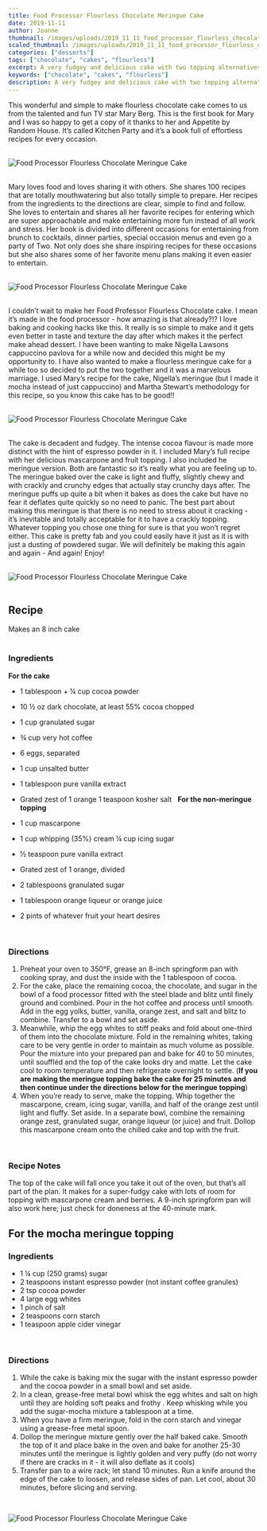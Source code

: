 ```yaml
---
title: Food Processor Flourless Chocolate Meringue Cake
date: 2019-11-11
author: Joanne
thumbnail: /images/uploads/2019_11_11_food_processor_flourless_chocolate_meringue_cake_1.jpg
scaled_thumbnail: /images/uploads/2019_11_11_food_processor_flourless_chocolate_meringue_cake_0.jpg
categories: ["desserts"]
tags: ["chocolate", "cakes", "flourless"]
excerpt: A very fudgey and delicious cake with two topping alternatives
keywords: ["chocolate", "cakes", "flourless"]
description: A very fudgey and delicious cake with two topping alternatives
---
```


This wonderful and simple to make flourless chocolate cake comes to us from the talented and fun TV star Mary Berg. This is the first book for Mary and I was so happy to get a copy of it thanks to her and Appetite by Random House. It’s called Kitchen Party and it’s a book full of effortless recipes for every occasion.
</br>
</br>

![Food Processor Flourless Chocolate Meringue Cake](/images/uploads/2019_11_11_food_processor_flourless_chocolate_meringue_cake_2.jpg)
</br>
</br>

Mary loves food and loves sharing it with others. She shares 100 recipes that are totally mouthwatering but also totally simple to prepare. Her recipes from the ingredients to the directions are clear, simple to find and follow. She loves to entertain and shares all her favorite recipes for entering which are super approachable and make entertaining more fun instead of all work and stress. 
Her book is divided into different occasions for entertaining from brunch to cocktails, dinner parties, special occasion menus and even go a party of Two. Not only does she share inspiring recipes for these occasions but she also shares some of her favorite menu plans making it even easier to entertain. 
</br>
</br>

![Food Processor Flourless Chocolate Meringue Cake](/images/uploads/2019_11_11_food_processor_flourless_chocolate_meringue_cake_3.jpg)
</br>
</br>

I couldn’t wait to make her Food Professor Flourless Chocolate cake. I mean it’s made in the food processor - how amazing is that already?!?  I love baking and cooking hacks like this. It really is so simple to make and it gets even better in taste and texture the day after which makes it the perfect make ahead dessert. I have been wanting to make Nigella Lawsons cappuccino pavlova for a while now and decided this might be my opportunity to.  I have also wanted to make a flourless meringue cake for a while too so decided to put the two together and it was a marvelous marriage. I used Mary’s recipe for the cake, Nigella’s meringue (but I made it mocha instead of just cappuccino) and Martha Stewart’s methodology for this recipe, so you know this cake has to be good!! 
</br>
</br>

![Food Processor Flourless Chocolate Meringue Cake](/images/uploads/2019_11_11_food_processor_flourless_chocolate_meringue_cake_4.jpg)
</br>
</br>

The cake is decadent and fudgey.  The intense cocoa flavour is made more distinct with the hint of espresso powder in it. I included Mary’s full recipe with her delicious mascarpone and fruit topping. I also included he meringue version. Both are fantastic so it’s really what you are feeling up to. The meringue baked over the cake is light and fluffy, slightly chewy and with crackly and crunchy edges that actually stay crunchy days after. The meringue puffs up quite a bit when it bakes as does the cake but have no fear it deflates quite quickly so no need to panic.  The best part about making this meringue is that there is no need to stress about it cracking - it’s inevitable and totally acceptable for it to have a crackly topping. Whatever topping you chose one thing for sure is that you won’t regret either. This cake is pretty fab and you could easily have it just as it is with just a dusting of powdered sugar. We will definitely be making this again and again - And again! Enjoy! 
</br>
</br>

![Food Processor Flourless Chocolate Meringue Cake](/images/uploads/2019_11_11_food_processor_flourless_chocolate_meringue_cake_5.jpg)
</br>
</br>

## Recipe
Makes an 8 inch cake
</br>
</br>

### Ingredients
__For the cake__

* <span itemprop="ingredients">1 tablespoon + &frac14; cup cocoa powder</span>
* <span itemprop="ingredients">10 &frac12; oz dark chocolate, at least 55% cocoa chopped </span>
* <span itemprop="ingredients">1 cup granulated sugar </span>
* <span itemprop="ingredients">&frac34; cup very hot coffee </span>
* <span itemprop="ingredients">6 eggs, separated</span>
* <span itemprop="ingredients">1 cup unsalted butter</span>
* <span itemprop="ingredients">1 tablespoon pure vanilla extract</span>
* <span itemprop="ingredients">Grated zest of 1 orange 1 teaspoon kosher salt</span>
 
__For the non-meringue topping__

* <span itemprop="ingredients">1 cup mascarpone</span>
* <span itemprop="ingredients">1 cup whipping (35%) cream &frac14; cup icing sugar</span>
* <span itemprop="ingredients">&frac12; teaspoon pure vanilla extract </span>
* <span itemprop="ingredients">Grated zest of 1 orange, divided </span>
* <span itemprop="ingredients">2 tablespoons granulated sugar</span>
* <span itemprop="ingredients">1 tablespoon orange liqueur or orange juice</span>
* <span itemprop="ingredients">2 pints of whatever fruit your heart desires</span>
</br>

### Directions

1. Preheat your oven to 350°F, grease an 8-inch springform pan with cooking spray, and dust the inside with the 1 tablespoon of cocoa.
 
2. For the cake, place the remaining cocoa, the chocolate, and sugar in the bowl of a food processor fitted with the steel blade and blitz until finely ground and combined. Pour in the hot coffee and process until smooth. Add in the egg yolks, butter, vanilla, orange zest, and salt and blitz to combine. Transfer to a bowl and set aside.
 
3. Meanwhile, whip the egg whites to stiff peaks and fold about one-third of them into the chocolate mixture. Fold in the remaining whites, taking care to be very gentle in order to maintain as much volume as possible. Pour the mixture into your prepared pan and bake for 40 to 50 minutes, until souffléd and the top of the cake looks dry and matte. Let the cake cool to room temperature and then refrigerate overnight to settle. (**If you are making the meringue topping bake the cake for 25 minutes and then continue under the directions below for the meringue topping**) 
 
4. When you’re ready to serve, make the topping. Whip together the mascarpone, cream, icing sugar, vanilla, and half of the orange zest until light and fluffy. Set aside. In a separate bowl, combine the remaining orange zest, granulated sugar, orange liqueur (or juice) and fruit. Dollop this mascarpone cream onto the chilled cake and top with the fruit.
</br>

### Recipe Notes

The top of the cake will fall once you take it out of the oven, but that’s all part of the plan. It makes for a super-fudgy cake with lots of room for topping with mascarpone cream and berries. A 9-inch springform pan will also work here; just check for doneness at the 40-minute mark.
</br>

## For the mocha meringue topping 

### Ingredients 

* <span itemprop="ingredients">1 &frac14; cup (250 grams) sugar</span>
* <span itemprop="ingredients">2 teaspoons instant espresso powder (not instant coffee granules)</span>
* <span itemprop="ingredients">2 tsp cocoa powder </span>
* <span itemprop="ingredients">4 large egg whites</span>
* <span itemprop="ingredients">1 pinch of salt</span></span>
* <span itemprop="ingredients">2 teaspoons corn starch </span>
* <span itemprop="ingredients">1 teaspoon apple cider vinegar </span>
</br>

### Directions 

1. While the cake is baking mix the sugar with the instant espresso powder and the cocoa powder in a small bowl and set aside.
2. In a clean, grease-free metal bowl whisk the egg whites and salt on high until they are holding soft peaks and frothy . Keep whisking while you add the sugar-mocha mixture a tablespoon at a time.
3. When you have a firm meringue, fold in the corn starch and vinegar using a grease-free metal spoon.
4. Dollop the meringue mixture gently over the half baked cake. Smooth the top of it and place bake in the oven and bake for another 25-30 minutes until the meringue is lightly golden and very puffy (do not worry if there are cracks in it - it will also deflate as it cools)
5. Transfer pan to a wire rack; let stand 10 minutes. Run a knife around the edge of the cake to loosen, and release sides of pan. Let cool, about 30 minutes, before slicing and serving.

</br>

![Food Processor Flourless Chocolate Meringue Cake](/images/uploads/2019_11_11_food_processor_flourless_chocolate_meringue_cake_6.jpg)